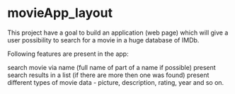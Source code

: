 # movieApp_layout
This project have a goal to build an application (web page) which will give a user possibility to search for a movie in a huge database of IMDb.

Following features are present in the app:

search movie via name (full name of part of a name if possible)
present search results in a list (if there are more then one was found)
present different types of movie data - picture, description, rating, year and so on.

